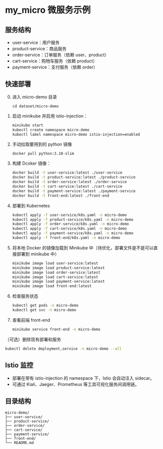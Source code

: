 # my_micro 微服务示例

## 服务结构

- user-service：用户服务
- product-service：商品服务
- order-service：订单服务（依赖 user、product）
- cart-service：购物车服务（依赖 product）
- payment-service：支付服务（依赖 order）

## 快速部署
0. 进入 micro-demo 目录
   ```
   cd dataset/micro-demo
   ```
1. 启动 minikube 并启用 istio-injection：
   ```bash
   minikube start
   kubectl create namespace micro-demo
   kubectl label namespace micro-demo istio-injection=enabled
   ```
2. 手动拉取要用到的 python 镜像
   ```
   docker pull python:3.10-slim
   ```
3. 构建 Dcoker 镜像：
   ```bash
   docker build -t user-service:latest ./user-service
   docker build -t product-service:latest ./product-service
   docker build -t order-service:latest ./order-service
   docker build -t cart-service:latest ./cart-service
   docker build -t payment-service:latest ./payment-service
   docker build -t front-end:latest ./front-end
   ```
4. 部署到 Kubernetes
   ```bash
   kubectl apply -f user-service/k8s.yaml -n micro-demo
   kubectl apply -f product-service/k8s.yaml -n micro-demo
   kubectl apply -f order-service/k8s.yaml -n micro-demo
   kubectl apply -f cart-service/k8s.yaml -n micro-demo
   kubectl apply -f payment-service/k8s.yaml -n micro-demo
   kubectl apply -f front-end/k8s.yaml -n micro-demo
   ```
5. 将本地 Docker 的镜像加载到 Minikube 中（待优化，部署文件是不是可以直接部署到 minikube 中）
   ```bash
   minikube image load user-service:latest
   minikube image load product-service:latest
   minikube image load order-service:latest
   minikube image load cart-service:latest
   minikube image load payment-service:latest
   minikube image load front-end:latest
   ```
6. 检查服务状态
   ```bash
   kubectl get pods -n micro-demo
   kubectl get svc -n micro-demo
   ```
7. 查看前端 front-end
   ```bash
   minikube service front-end -n micro-demo
   ```
（可选）删除现有部署和服务
   ```bash
   kubectl delete deployment,service -n micro-demo --all
   ```

## Istio 监控

- 部署在带有 istio-injection 的 namespace 下，Istio 会自动注入 sidecar。
- 可通过 Kiali、Jaeger、Prometheus 等工具可视化服务间调用链。

## 目录结构

```
micro-demo/
├── user-service/
├── product-service/
├── order-service/
├── cart-service/
├── payment-service/
├── front-end/
└── README.md
``` 